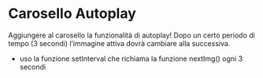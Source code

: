 # Carosello Autoplay

Aggiungere al carosello la funzionalità di autoplay!
Dopo un certo periodo di tempo (3 secondi) l’immagine attiva dovrà cambiare alla successiva.

- uso la funzione setInterval che richiama la funzione nextImg() ogni 3 secondi

